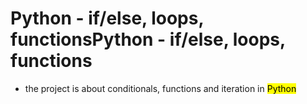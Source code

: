 # Python - if/else, loops, functionsPython - if/else, loops, functions

- the project is about conditionals, functions and iteration in <mark>Python</mark>



